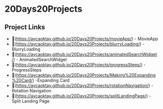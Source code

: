 # 20Days20Projects
## Project Links 
- 🔗(https://aycaoktay.github.io/20Days20Projects/movieApp/) - MovieApp
- 🔗(https://aycaoktay.github.io/20Days20Projects/blurryLoading/) - BlurryLoading
- 🔗(https://aycaoktay.github.io/20Days20Projects/animatedSearchWidget/) - AnimatedSearchWidget
- 🔗(https://aycaoktay.github.io/20Days20Projects/progressSteps/) - ProgressSteps
- 🔗(https://aycaoktay.github.io/20Days20Projects/Making%20Expanding%20Card/) -Expanding Card
- 🔗(https://aycaoktay.github.io/20Days20Projects/rotationNavigation/) - Rotation Navigation
- 🔗(https://aycaoktay.github.io/20Days20Projects/splitLandingPage/) - Split Landing Page
